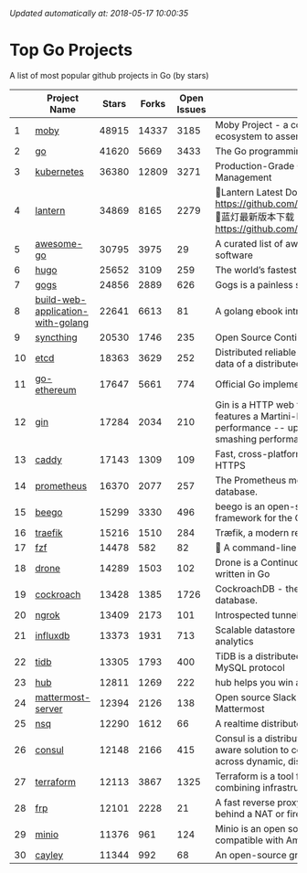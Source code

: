 *Updated automatically at: 2018-05-17 10:00:35* 
# Top Go Projects
A list of most popular github projects in Go (by stars)

|    | Project Name | Stars | Forks | Open Issues | Description |
| -- | ------------ | ----- | ----- | ----------- | ----------- |
| 1 | [moby](https://github.com/moby/moby) | 48915 | 14337 | 3185 | Moby Project - a collaborative project for the container ecosystem to assemble container-based systems |
| 2 | [go](https://github.com/golang/go) | 41620 | 5669 | 3433 | The Go programming language |
| 3 | [kubernetes](https://github.com/kubernetes/kubernetes) | 36380 | 12809 | 3271 | Production-Grade Container Scheduling and Management |
| 4 | [lantern](https://github.com/getlantern/lantern) | 34869 | 8165 | 2279 | 🔴Lantern Latest Download https://github.com/getlantern/lantern/releases/tag/latest 🔴蓝灯最新版本下载 https://github.com/getlantern/forum/issues/833 🔴  |
| 5 | [awesome-go](https://github.com/avelino/awesome-go) | 30795 | 3975 | 29 | A curated list of awesome Go frameworks, libraries and software |
| 6 | [hugo](https://github.com/gohugoio/hugo) | 25652 | 3109 | 259 | The world’s fastest framework for building websites. |
| 7 | [gogs](https://github.com/gogits/gogs) | 24856 | 2889 | 626 | Gogs is a painless self-hosted Git service. |
| 8 | [build-web-application-with-golang](https://github.com/astaxie/build-web-application-with-golang) | 22641 | 6613 | 81 | A golang ebook intro how to build a web with golang |
| 9 | [syncthing](https://github.com/syncthing/syncthing) | 20530 | 1746 | 235 | Open Source Continuous File Synchronization |
| 10 | [etcd](https://github.com/coreos/etcd) | 18363 | 3629 | 252 | Distributed reliable key-value store for the most critical data of a distributed system |
| 11 | [go-ethereum](https://github.com/ethereum/go-ethereum) | 17647 | 5661 | 774 | Official Go implementation of the Ethereum protocol |
| 12 | [gin](https://github.com/gin-gonic/gin) | 17284 | 2034 | 210 | Gin is a HTTP web framework written in Go (Golang). It features a Martini-like API with much better performance -- up to 40 times faster. If you need smashing performance, get yourself some Gin. |
| 13 | [caddy](https://github.com/mholt/caddy) | 17143 | 1309 | 109 | Fast, cross-platform HTTP/2 web server with automatic HTTPS |
| 14 | [prometheus](https://github.com/prometheus/prometheus) | 16370 | 2077 | 257 | The Prometheus monitoring system and time series database. |
| 15 | [beego](https://github.com/astaxie/beego) | 15299 | 3330 | 496 | beego is an open-source, high-performance web framework for the Go programming language. |
| 16 | [traefik](https://github.com/containous/traefik) | 15216 | 1510 | 284 | Træfik, a modern reverse proxy |
| 17 | [fzf](https://github.com/junegunn/fzf) | 14478 | 582 | 82 | :cherry_blossom: A command-line fuzzy finder |
| 18 | [drone](https://github.com/drone/drone) | 14289 | 1503 | 102 | Drone is a Continuous Delivery platform built on Docker, written in Go |
| 19 | [cockroach](https://github.com/cockroachdb/cockroach) | 13428 | 1385 | 1726 | CockroachDB - the open source, cloud-native SQL database. |
| 20 | [ngrok](https://github.com/inconshreveable/ngrok) | 13409 | 2173 | 101 | Introspected tunnels to localhost |
| 21 | [influxdb](https://github.com/influxdata/influxdb) | 13373 | 1931 | 713 | Scalable datastore for metrics, events, and real-time analytics |
| 22 | [tidb](https://github.com/pingcap/tidb) | 13305 | 1793 | 400 | TiDB is a distributed HTAP database compatible with the MySQL protocol  |
| 23 | [hub](https://github.com/github/hub) | 12811 | 1269 | 222 | hub helps you win at git. |
| 24 | [mattermost-server](https://github.com/mattermost/mattermost-server) | 12394 | 2126 | 138 | Open source Slack-alternative in Golang and React - Mattermost |
| 25 | [nsq](https://github.com/nsqio/nsq) | 12290 | 1612 | 66 | A realtime distributed messaging platform |
| 26 | [consul](https://github.com/hashicorp/consul) | 12148 | 2166 | 415 | Consul is a distributed, highly available, and data center aware solution to connect and configure applications across dynamic, distributed infrastructure. |
| 27 | [terraform](https://github.com/hashicorp/terraform) | 12113 | 3867 | 1325 | Terraform is a tool for building, changing, and combining infrastructure safely and efficiently. |
| 28 | [frp](https://github.com/fatedier/frp) | 12101 | 2228 | 21 | A fast reverse proxy to help you expose a local server behind a NAT or firewall to the internet. |
| 29 | [minio](https://github.com/minio/minio) | 11376 | 961 | 124 | Minio is an open source object storage server compatible with Amazon S3 APIs |
| 30 | [cayley](https://github.com/cayleygraph/cayley) | 11344 | 992 | 68 | An open-source graph database |
